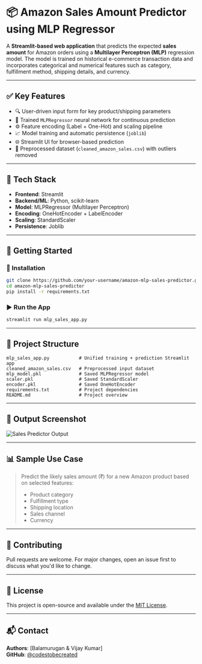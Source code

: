 # 📦 Amazon Sales Amount Predictor using MLP Regressor

A **Streamlit-based web application** that predicts the expected **sales amount** for Amazon orders using a **Multilayer Perceptron (MLP)** regression model. The model is trained on historical e-commerce transaction data and incorporates categorical and numerical features such as category, fulfillment method, shipping details, and currency.

---

## ✅ Key Features

- 🔍 User-driven input form for key product/shipping parameters  
- 🧠 Trained `MLPRegressor` neural network for continuous prediction  
- ⚙️ Feature encoding (Label + One-Hot) and scaling pipeline  
- 📈 Model training and automatic persistence (`joblib`)  
- 🌐 Streamlit UI for browser-based prediction  
- 🧼 Preprocessed dataset (`cleaned_amazon_sales.csv`) with outliers removed  

---

## 🧠 Tech Stack

- **Frontend**: Streamlit  
- **Backend/ML**: Python, scikit-learn  
- **Model**: MLPRegressor (Multilayer Perceptron)  
- **Encoding**: OneHotEncoder + LabelEncoder  
- **Scaling**: StandardScaler  
- **Persistence**: Joblib  

---

## 🚀 Getting Started

### 🔧 Installation

```bash
git clone https://github.com/your-username/amazon-mlp-sales-predictor.git
cd amazon-mlp-sales-predictor
pip install -r requirements.txt
```

### ▶️ Run the App

```bash
streamlit run mlp_sales_app.py
```

---

## 📂 Project Structure

```
mlp_sales_app.py           # Unified training + prediction Streamlit app
cleaned_amazon_sales.csv   # Preprocessed input dataset
mlp_model.pkl              # Saved MLPRegressor model
scaler.pkl                 # Saved StandardScaler
encoder.pkl                # Saved OneHotEncoder
requirements.txt           # Project dependencies
README.md                  # Project overview
```

---

## 📸 Output Screenshot

![Sales Predictor Output](<img width="1920" height="970" alt="output scr shot" src="https://github.com/user-attachments/assets/4e7d7cb6-8bc5-4a2d-bf50-f7096fcc4f4c" />
)

---

## 📊 Sample Use Case

> Predict the likely sales amount (₹) for a new Amazon product based on selected features:
>
> - Product category  
> - Fulfillment type  
> - Shipping location  
> - Sales channel  
> - Currency  

---

## 🤝 Contributing

Pull requests are welcome. For major changes, open an issue first to discuss what you'd like to change.

---

## 📜 License

This project is open-source and available under the [MIT License](LICENSE).

---

## 📬 Contact

**Authors**: [Balamurugan & Vijay Kumar]  
**GitHub**: [@codestobecreated](https://github.com/dashboard)
